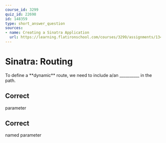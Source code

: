 ```yaml
---
course_id: 3299
quiz_id: 22698
id: 148359
type: short_answer_question
sources:
- name: Creating a Sinatra Application
  url: https://learning.flatironschool.com/courses/3299/assignments/134039?module_item_id=278741
---
```


# Sinatra: Routing

To define a \*\*dynamic\*\* route, we need to include a/an \_\_\_\_\_\_\_\_\_\_ in the path.&nbsp;

## Correct

parameter

## Correct

named parameter
